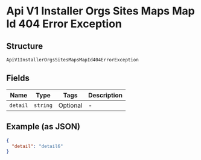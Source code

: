 
# Api V1 Installer Orgs Sites Maps Map Id 404 Error Exception

## Structure

`ApiV1InstallerOrgsSitesMapsMapId404ErrorException`

## Fields

| Name | Type | Tags | Description |
|  --- | --- | --- | --- |
| `detail` | `string` | Optional | - |

## Example (as JSON)

```json
{
  "detail": "detail6"
}
```

